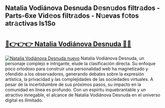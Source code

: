 ## Natalia Vodiánova Desnuda D𝚎sn𝚞dos filtr𝚊dos - Parts-6xe Vid𝚎os filtr𝚊dos - N𝚞evas f𝚘tos atr𝚊ctivas ls1So

# <h2><a href="http://mb7asqy.tromn.icu/?c=Natalia+Vodi%c3%a1nova+Desnuda">🔗👉👉👉 Natalia Vodiánova Desnuda 🔗🔗</a></h2>

[![Natalia Vodiánova Desnuda nuevo](https://i.imgur.com/pEAQMta.gif)](http://mb7asqy.tromn.icu/?c=Natalia+Vodi%c3%a1nova+Desnuda)
Natalia Vodiánova Desnuda, un personaje complejo e intrigante, elude la clasificación directa. Su enfoque poco ortodoxo para construir una personalidad web ha magnetizado y ofendido a los observadores, generando debates sobre la expresión artística, la privacidad y las complejidades de las sociedades virtuales. A pesar de la incertidumbre de sus próximos pasos, su impacto en la comunidad en línea es profundo. Con un espíritu inquebrantable y un atractivo innegable, el alcance de Natalia Vodiánova Desnuda en el universo digital es ilimitado.
